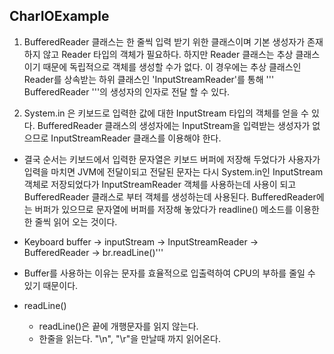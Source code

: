  ## CharIOExample
 
 
 1. BufferedReader 클래스는 한 줄씩 입력 받기 위한 클래스이며 기본 생성자가 존재하지 않고 Reader 타입의 객체가 필요하다. 하지만 Reader 클래스는 추상 클래스이기 때문에 독립적으로 객체를 생성할 수가 없다. 이 경우에는 추상 클래스인 Reader를 상속받는 하위 클래스인 'InputStreamReader'를 통해 ''' BufferedReader '''의 생성자의 인자로 전달 할 수 있다.
  
 1. System.in 은 키보드로 입력한 값에 대한 InputStream 타입의 객체를 얻을 수 있다. BufferedReader 클래스의 생성자에는 InputStream을 입력받는 생성자가 없으므로 InputStreamReader 클래스를 이용해야 한다.
 
 *  결국 순서는 키보드에서 입력한 문자열은 키보드 버퍼에 저장해 두었다가 사용자가 입력을 마치면 JVM에 전달이되고 전달된 문자는 다시 System.in인 InputStream 객체로 저장되었다가 InputStreamReader 객체를 사용하는데 사용이 되고 BufferedReader 클래스로 부터 객체를 생성하는데 사용된다. BufferedReader에는 버퍼가 있으므로 문자열에 버퍼를 저장해 놓았다가 readline() 메소드를 이용한 한 줄씩 읽어 오는 것이다.
 * Keyboard buffer -> inputStream -> InputStreamReader -> BufferedReader -> br.readLine()'''
 
 * Buffer를 사용하는 이유는 문자를 효율적으로 입출력하여 CPU의 부하를 줄일 수 있기 때문이다.
 
 * readLine()
    * readLine()은 끝에 개행문자를 읽지 않는다.
    * 한줄을 읽는다. "\n", "\r"을 만날때 까지 읽어온다.
  
